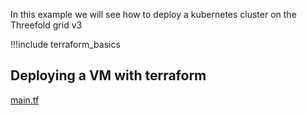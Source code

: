 In this example we will see how to deploy a kubernetes cluster on the Threefold grid v3

!!!include terraform_basics


## Deploying a VM with terraform

[main.tf](https://raw.githubusercontent.com/threefoldtech/terraform-provider-grid/development/examples/resources/k8s/main.tf ':include :type=code')

